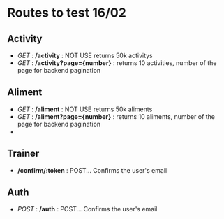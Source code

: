 # Routes to test 16/02

## Activity

- _GET_ : **/activity** : NOT USE returns 50k activitys
- _GET_ : **/activity?page={number}** : returns 10 activities, number of the page for backend pagination

## Aliment

- _GET_ : **/aliment** : NOT USE returns 50k aliments
- _GET_ : **/aliment?page={number}** : returns 10 aliments, number of the page for backend pagination
-

## Trainer

- **/confirm/:token** : POST... Confirms the user's email

## Auth

- _POST_ : **/auth** : POST... Confirms the user's email
